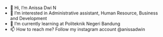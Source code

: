 - 👋 Hi, I’m Anissa Dwi N
- 👀 I’m interested in Administrative assistant, Human Resource, Business and Development
- 🌱 I’m currently learning at Politeknik Negeri Bandung
- 📫 How to reach me? Follow my instagram account @anissadwin

<!---
anissadwin/anissadwin is a ✨ special ✨ repository because its `README.md` (this file) appears on your GitHub profile.
You can click the Preview link to take a look at your changes.
--->
